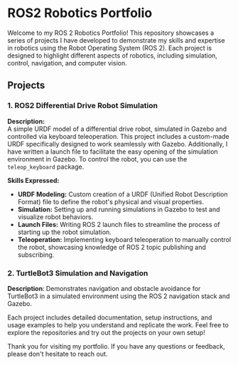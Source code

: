 # ROS2 Robotics Portfolio

Welcome to my ROS 2 Robotics Portfolio! This repository showcases a series of projects I have developed to demonstrate my skills and expertise in robotics using the Robot Operating System (ROS 2). Each project is designed to highlight different aspects of robotics, including simulation, control, navigation, and computer vision.

## Projects

### 1. ROS2 Differential Drive Robot Simulation
**Description:**  
A simple URDF model of a differential drive robot, simulated in Gazebo and controlled via keyboard teleoperation. This project includes a custom-made URDF specifically designed to work seamlessly with Gazebo. Additionally, I have written a launch file to facilitate the easy opening of the simulation environment in Gazebo. To control the robot, you can use the `teleop_keyboard` package.

**Skills Expressed:**
- **URDF Modeling:** Custom creation of a URDF (Unified Robot Description Format) file to define the robot's physical and visual properties.
- **Simulation:** Setting up and running simulations in Gazebo to test and visualize robot behaviors.
- **Launch Files:** Writing ROS 2 launch files to streamline the process of starting up the robot simulation.
- **Teleoperation:** Implementing keyboard teleoperation to manually control the robot, showcasing knowledge of ROS 2 topic publishing and subscribing.

### 2. TurtleBot3 Simulation and Navigation
**Description**: Demonstrates navigation and obstacle avoidance for TurtleBot3 in a simulated environment using the ROS 2 navigation stack and Gazebo.

Each project includes detailed documentation, setup instructions, and usage examples to help you understand and replicate the work. Feel free to explore the repositories and try out the projects on your own setup!

Thank you for visiting my portfolio. If you have any questions or feedback, please don't hesitate to reach out.
